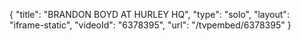 {
    "title": "BRANDON BOYD AT HURLEY HQ",
    "type": "solo",
    "layout": "iframe-static",
    "videoId": "6378395",
    "url": "\/tvpembed\/6378395"
}